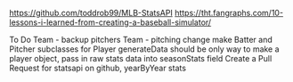 https://github.com/toddrob99/MLB-StatsAPI
https://tht.fangraphs.com/10-lessons-i-learned-from-creating-a-baseball-simulator/

To Do
Team - backup pitchers
Team - pitching change
make Batter and Pitcher subclasses for Player
generateData should be only way to make a player object, pass in raw stats data into seasonStats field
Create a Pull Request for statsapi on github, yearByYear stats